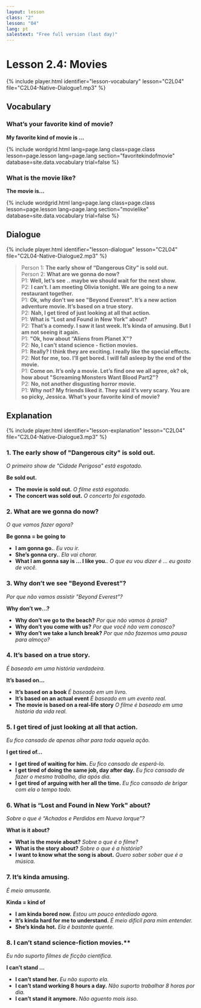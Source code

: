 ```yaml
---
layout: lesson
class: "2"
lesson: "04"
lang: pt
salestext: "Free full version (last day)"
---
```


# Lesson 2.4: Movies

{% include player.html identifier="lesson-vocabulary" lesson="C2L04" file="C2L04-Native-Dialogue1.mp3" %}


## Vocabulary

### What’s your favorite kind of movie?

**My favorite kind of movie is ...**

{% include wordgrid.html lang=page.lang
		class=page.class 
		lesson=page.lesson 
		lang=page.lang
		section="favoritekindofmovie"
		database=site.data.vocabulary 
		trial=false %}
		

### What is the movie like?

**The movie is...**

{% include wordgrid.html lang=page.lang
		class=page.class 
		lesson=page.lesson 
		lang=page.lang
		section="movielike"
		database=site.data.vocabulary 
		trial=false %}
		
	
## Dialogue

{% include player.html identifier="lesson-dialogue" lesson="C2L04" file="C2L04-Native-Dialogue2.mp3" %}


> Person 1: **The early show of “Dangerous City” is sold out.**  
> Person 2: **What are we gonna do now?**  
> P1: **Well, let’s see .. maybe we should wait for the next show.**  
> P2: **I can’t. I am meeting Olivia tonight. We are going to a new restaurant together.**  
> P1: **Ok, why don’t we see "Beyond Everest". It’s a new action adventure movie. It’s based on a true story.**  
> P2: **Nah, I get tired of just looking at all that action.**  
> P1: **What is “Lost and Found in New York" about?**  
> P2: **That’s a comedy. I saw it last week. It’s kinda of amusing. But I am not seeing it again.**  
> P1: **"Ok, how about “Aliens from Planet X"?**  
> P2: **No, I can’t stand science - fiction movies.**  
> P1: **Really? I think they are exciting. I really like the special effects.**  
> P2: **Not for me, too. I’ll get bored. I will fall asleep by the end of the movie.**  
> P1: **Come on. It’s only a movie. Let’s find one we all agree, ok? ok, how about "Screaming Monsters Want Blood Part2"?**  
> P2: **No, not another disgusting horror movie.**  
> P1: **Why not? My friends liked it. They said it’s very scary. You are so picky, Jessica. What’s your favorite kind of movie?**  

## Explanation

{% include player.html identifier="lesson-explanation" lesson="C2L04" file="C2L04-Native-Dialogue3.mp3" %}

### 1. The early show of "Dangerous city" is sold out.

*O primeiro show de "Cidade Perigosa" está esgotado.* 

**Be sold out.**

- **The movie is sold out.** *O filme está esgotado.*
- **The concert was sold out.** *O concerto foi esgotado.*

### 2. What are we gonna do now?

*O que vamos fazer agora?*

**Be gonna = be going to** 

- **I am gonna go.**. *Eu vou ir.*
- **She’s gonna cry.**. *Ela vai chorar.*
- **What I am gonna say is … I like you.**. *O que eu vou dizer é ... eu gosto de você.* 

### 3. Why don’t we see "Beyond Everest”?

*Por que não vamos assistir "Beyond Everest"?*

**Why don’t we…?**

- **Why don’t we go to the beach?** *Por que não vamos à praia?*
- **Why don’t you come with us?** *Por que você não vem conosco?*
- **Why don’t we take a lunch break?** *Por que não fazemos uma pausa para almoço?*

### 4.  It’s based on a true story.

*É baseado em uma história verdadeira.*

**It’s based on…**

- **It’s based on a book** *É baseado em um livro.*
- **It’s based on an actual event** *É baseado em um evento real.*
- **The movie is based on a real-life story** *O filme é baseado em uma história da vida real.*

### 5.  I get tired of just looking at all that action.

*Eu fico cansado de apenas olhar para toda aquela ação.*

**I get tired of…**

- **I get tired of waiting for him.** *Eu fico cansado de esperá-lo.*
- **I get tired of doing the same job, day after day.** *Eu fico cansado de fazer o mesmo trabalho, dia após dia.*
- **I get tired of arguing with her all the time.** *Eu fico cansado de brigar com ela o tempo todo.*

### 6. What is “Lost and Found in New York" about?

*Sobre o que é “Achados e Perdidos em Nueva Iorque”?*

**What is it about?**

- **What is the movie about?** *Sobre o que é o filme?*
- **What is the story about?** *Sobre o que é a história?*
- **I want to know what the song is about.** *Quero saber sober que é a música.*


### 7. It’s kinda amusing.

*É meio amusante.*

**Kinda = kind of**

- **I am kinda bored now.** *Estou um pouco entediado agora.*
- **It’s kinda hard for me to understand.** *É meio difícil para mim entender.*
- **She’s kinda hot.** *Ela é bastante quente.*

### 8. I can’t stand science-fiction movies.**

*Eu não suporto filmes de ficção científica.*

**I can’t stand …**

- **I can’t stand her.** *Eu não suporto ela.*
- **I can’t stand working 8 hours a day.** *Não suporto trabalhar 8 horas por dia.*
- **I can’t stand it anymore.** *Não aguento mais isso.*

 
